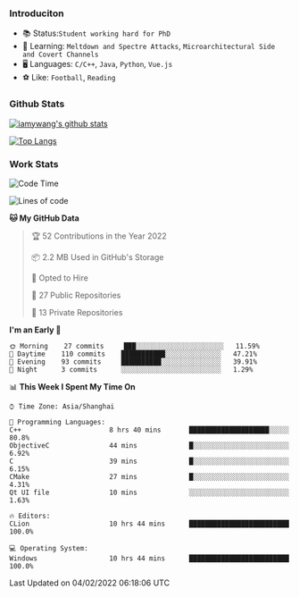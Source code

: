 ### Introduciton

- 📚 Status:`Student working hard for PhD`
- 🔎 Learning: `Meltdown and Spectre Attacks`, `Microarchitectural Side and Covert Channels`
- 🖥️ Languages: `C/C++`, `Java`, `Python`, `Vue.js`
- ⚽ Like: `Football`, `Reading`

### Github Stats

[![iamywang's github stats](https://github-readme-stats.vercel.app/api?username=iamywang&count_private=true&show_icons=true)]()

[![Top Langs](https://github-readme-stats.vercel.app/api/top-langs/?username=iamywang&layout=compact)]()

### Work Stats

<!--START_SECTION:waka-->
![Code Time](http://img.shields.io/badge/Code%20Time-94%20hrs%2025%20mins-blue)

![Lines of code](https://img.shields.io/badge/From%20Hello%20World%20I%27ve%20Written-537%20Thousand%20lines%20of%20code-blue)

**🐱 My GitHub Data** 

> 🏆 52 Contributions in the Year 2022
 > 
> 📦 2.2 MB Used in GitHub's Storage 
 > 
> 💼 Opted to Hire
 > 
> 📜 27 Public Repositories 
 > 
> 🔑 13 Private Repositories  
 > 
**I'm an Early 🐤** 

```text
🌞 Morning    27 commits     ███░░░░░░░░░░░░░░░░░░░░░░   11.59% 
🌆 Daytime    110 commits    ███████████░░░░░░░░░░░░░░   47.21% 
🌃 Evening    93 commits     ██████████░░░░░░░░░░░░░░░   39.91% 
🌙 Night      3 commits      ░░░░░░░░░░░░░░░░░░░░░░░░░   1.29%

```


📊 **This Week I Spent My Time On** 

```text
⌚︎ Time Zone: Asia/Shanghai

💬 Programming Languages: 
C++                      8 hrs 40 mins       ████████████████████░░░░░   80.8% 
ObjectiveC               44 mins             █░░░░░░░░░░░░░░░░░░░░░░░░   6.92% 
C                        39 mins             █░░░░░░░░░░░░░░░░░░░░░░░░   6.15% 
CMake                    27 mins             █░░░░░░░░░░░░░░░░░░░░░░░░   4.31% 
Qt UI file               10 mins             ░░░░░░░░░░░░░░░░░░░░░░░░░   1.63%

🔥 Editors: 
CLion                    10 hrs 44 mins      █████████████████████████   100.0%

💻 Operating System: 
Windows                  10 hrs 44 mins      █████████████████████████   100.0%

```


 Last Updated on 04/02/2022 06:18:06 UTC
<!--END_SECTION:waka-->
